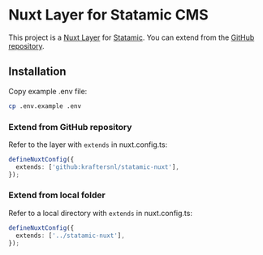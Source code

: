 # Nuxt Layer for Statamic CMS

This project is a [Nuxt Layer](https://nuxt.com/docs/getting-started/layers) for [Statamic](https://statamic.dev). You can extend from the [GitHub repository](https://github.com/kraftersnl/statamic-nuxt).

## Installation

Copy example .env file:

```bash
cp .env.example .env
```

### Extend from GitHub repository

Refer to the layer with `extends` in nuxt.config.ts:

```ts
defineNuxtConfig({
  extends: ['github:kraftersnl/statamic-nuxt'],
});
```

### Extend from local folder

Refer to a local directory with `extends` in nuxt.config.ts:

```ts
defineNuxtConfig({
  extends: ['../statamic-nuxt'],
});
```
